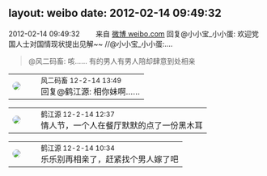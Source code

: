 layout: weibo
date: 2012-02-14 09:49:32
---
<meta name="referrer" content="no-referrer" />

2012-02-14 09:49:32  &nbsp;&nbsp;&nbsp;&nbsp;&nbsp;&nbsp; 来自 <a href="http://weibo.com/" rel="nofollow">微博 weibo.com</a>
回复@小小宝_小小蛋: 欢迎党国人士对国情现状提出见解~~ //@小小宝_小小蛋:....
>  @风二码畜: 咳…… 有的男人有男人陪却肆意到处相亲 ​​​

<table style="width: 100%;">
  <tr>
    <td style="width: 40px;"><img style="border-radius:50%" src="https://tva3.sinaimg.cn/crop.0.0.639.639.50/6d2a6003jw8f3idy69w2gj20hs0hrt9g.jpg?KID=imgbed,tva&Expires=1624467294&ssig=prQX4a99b5"></td>
    <td colspan="2"><small>风二码畜 12-2-14 13:49</small><br/>回复@鹤江源: 相你妹啊……</td>
  </tr>
</table>

<table style="width: 100%;">
  <tr>
    <td style="width: 40px;"><img style="border-radius:50%" src="https://tva3.sinaimg.cn/crop.0.0.640.640.50/628b89fbjw8esdhrgslm5j20hs0hsab7.jpg?KID=imgbed,tva&Expires=1624467294&ssig=3xi1hdM7O1"></td>
    <td colspan="2"><small>鹤江源 12-2-14 12:37</small><br/>情人节，一个人在餐厅默默的点了一份黑木耳</td>
  </tr>
</table>

<table style="width: 100%;">
  <tr>
    <td style="width: 40px;"><img style="border-radius:50%" src="https://tva3.sinaimg.cn/crop.0.0.640.640.50/628b89fbjw8esdhrgslm5j20hs0hsab7.jpg?KID=imgbed,tva&Expires=1624467294&ssig=3xi1hdM7O1"></td>
    <td colspan="2"><small>鹤江源 12-2-14 10:34</small><br/>乐乐别再相亲了，赶紧找个男人嫁了吧</td>
  </tr>
</table>
